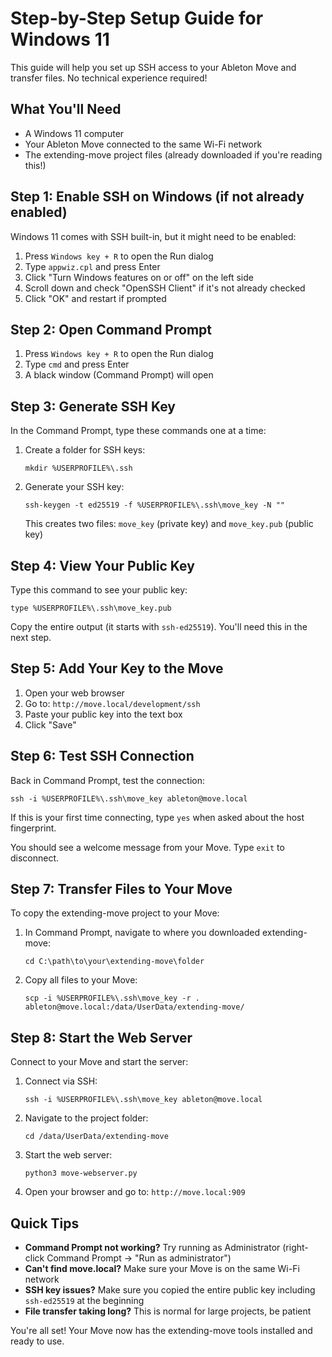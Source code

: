 # Step-by-Step Setup Guide for Windows 11

This guide will help you set up SSH access to your Ableton Move and transfer files. No technical experience required!

## What You'll Need

- A Windows 11 computer
- Your Ableton Move connected to the same Wi-Fi network
- The extending-move project files (already downloaded if you're reading this!)

## Step 1: Enable SSH on Windows (if not already enabled)

Windows 11 comes with SSH built-in, but it might need to be enabled:

1. Press `Windows key + R` to open the Run dialog
2. Type `appwiz.cpl` and press Enter
3. Click "Turn Windows features on or off" on the left side
4. Scroll down and check "OpenSSH Client" if it's not already checked
5. Click "OK" and restart if prompted

## Step 2: Open Command Prompt

1. Press `Windows key + R` to open the Run dialog
2. Type `cmd` and press Enter
3. A black window (Command Prompt) will open

## Step 3: Generate SSH Key

In the Command Prompt, type these commands one at a time:

1. Create a folder for SSH keys:
   ```
   mkdir %USERPROFILE%\.ssh
   ```

2. Generate your SSH key:
   ```
   ssh-keygen -t ed25519 -f %USERPROFILE%\.ssh\move_key -N ""
   ```
   
   This creates two files: `move_key` (private key) and `move_key.pub` (public key)

## Step 4: View Your Public Key

Type this command to see your public key:
```
type %USERPROFILE%\.ssh\move_key.pub
```

Copy the entire output (it starts with `ssh-ed25519`). You'll need this in the next step.

## Step 5: Add Your Key to the Move

1. Open your web browser
2. Go to: `http://move.local/development/ssh`
3. Paste your public key into the text box
4. Click "Save"

## Step 6: Test SSH Connection

Back in Command Prompt, test the connection:
```
ssh -i %USERPROFILE%\.ssh\move_key ableton@move.local
```

If this is your first time connecting, type `yes` when asked about the host fingerprint.

You should see a welcome message from your Move. Type `exit` to disconnect.

## Step 7: Transfer Files to Your Move

To copy the extending-move project to your Move:

1. In Command Prompt, navigate to where you downloaded extending-move:
   ```
   cd C:\path\to\your\extending-move\folder
   ```

2. Copy all files to your Move:
   ```
   scp -i %USERPROFILE%\.ssh\move_key -r . ableton@move.local:/data/UserData/extending-move/
   ```

## Step 8: Start the Web Server

Connect to your Move and start the server:

1. Connect via SSH:
   ```
   ssh -i %USERPROFILE%\.ssh\move_key ableton@move.local
   ```

2. Navigate to the project folder:
   ```
   cd /data/UserData/extending-move
   ```

3. Start the web server:
   ```
   python3 move-webserver.py
   ```

4. Open your browser and go to: `http://move.local:909`

## Quick Tips

- **Command Prompt not working?** Try running as Administrator (right-click Command Prompt → "Run as administrator")
- **Can't find move.local?** Make sure your Move is on the same Wi-Fi network
- **SSH key issues?** Make sure you copied the entire public key including `ssh-ed25519` at the beginning
- **File transfer taking long?** This is normal for large projects, be patient

You're all set! Your Move now has the extending-move tools installed and ready to use.